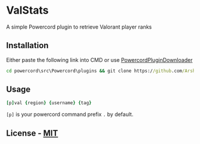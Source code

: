 # ValStats

A simple Powercord plugin to retrieve Valorant player ranks

## Installation

Either paste the following link into CMD or use [PowercordPluginDownloader](https://github.com/LandenStephenss/PowercordPluginDownloader)

```cmd
cd powercord\src\Powercord\plugins && git clone https://github.com/ArshdeepGadhri/ValStats.git
```

## Usage

```coffee
[p]val {region} {username} {tag}
```
`[p]` is your powercord command prefix `.` by default.


## License - [MIT](https://choosealicense.com/licenses/mit/)